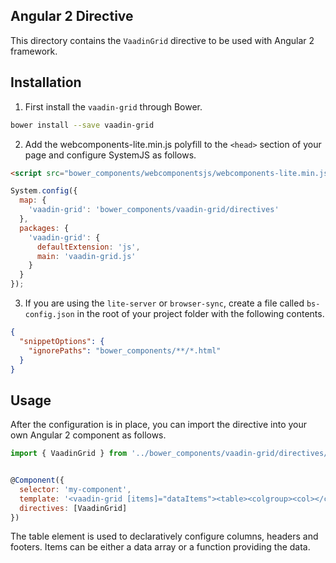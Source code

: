 ## Angular 2 Directive

This directory contains the `VaadinGrid` directive to be used with
Angular 2 framework.

## Installation

1) First install the `vaadin-grid` through Bower.

```bash
bower install --save vaadin-grid
```


2) Add the webcomponents-lite.min.js polyfill to the `<head>` section of your
page and configure SystemJS as follows.

```html
<script src="bower_components/webcomponentsjs/webcomponents-lite.min.js"></script>
```

```javascript
System.config({
  map: {
    'vaadin-grid': 'bower_components/vaadin-grid/directives'
  },
  packages: {
    'vaadin-grid': {
      defaultExtension: 'js',
      main: 'vaadin-grid.js'
    }
  }
});
```

3) If you are using the `lite-server` or `browser-sync`, create a file called
`bs-config.json` in the root of your project folder with the following contents.

```json
{
  "snippetOptions": {
    "ignorePaths": "bower_components/**/*.html"
  }
}
```

## Usage

After the configuration is in place, you can import the directive into your
own Angular 2 component as follows.

```javascript
import { VaadinGrid } from '../bower_components/vaadin-grid/directives/vaadin-grid';


@Component({
  selector: 'my-component',
  template: '<vaadin-grid [items]="dataItems"><table><colgroup><col></colgroup></table></vaadin-grid>',
  directives: [VaadinGrid]
})
```

The table element is used to declaratively configure columns, headers and footers.
Items can be either a data array or a function providing the data.
